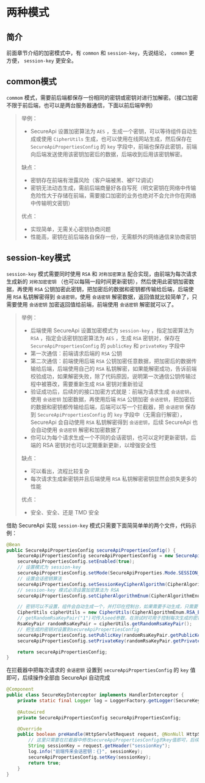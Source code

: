 # 两种模式

## 简介

前面章节介绍的加密模式中，有 `common` 和 `session-key`，先说结论， `common` 更方便， `session-key` 更安全。

## common模式

`commom` 模式，需要前后端都保存一份相同的密钥或密钥对进行加解密。（接口加密不限于前后端，也可以是两台服务器通信，下面以前后端举例）

> 举例：
> 
> - SecureApi 设置加密算法为 `AES` ，生成一个密钥，可以等待组件自动生成或使用 `CipherUtils` 生成，也可以使用在线网站生成，然后保存在 `SecureApiPropertiesConfig` 的 `key` 字段中，前端也保存此密钥，前端向后端发送使用该密钥加密后的数据，后端收到后用该密钥解密。
> 
> 缺点：
>
> - 密钥存在前端有泄露风险（客户端被黑、被F12调试）
> - 密钥无法动态生成，需前后端商量好各自写死（明文密钥在网络中传输危险性大于存储在前端，需要接口加密的业务也绝对不会允许你在网络中传输明文密钥）
> 
> 优点：
> 
> - 实现简单，无需关心密钥协商问题
> - 性能高，密钥在前后端各自保存一份，无需额外的网络通信来协商密钥

## session-key模式

`session-key` 模式需要同时使用 `RSA` 和 `对称加密算法` 配合实现，由前端为每次请求生成新的 `对称加密密钥` （也可以每隔一段时间更新密钥），然后使用此密钥加密数据，再使用 `RSA` 公钥加密此密钥，把加密后的数据和密钥都传输给后端，后端使用 `RSA` 私钥解密得到 `会话密钥`，使用 `会话密钥` 解密数据，返回值就比较简单了，只需要使用 `会话密钥` 加密返回值给前端，前端使用 `会话密钥` 解密就可以了。

> 举例：
>
> - 后端使用 SecureApi 设置加密模式为 `session-key` ，指定加密算法为 `RSA` ，指定会话密钥加密算法为 `AES` ，生成 `RSA` 密钥对，保存在 `SecureApiPropertiesConfig` 的 `publicKey` 和 `privateKey` 字段中
> - 第一次通信：前端请求后端的 `RSA` 公钥
> - 第二次通信：前端使用后端 `RSA` 公钥加密任意数据，把加密后的数据传输给后端，后端使用自己的 `RSA` 私钥解密，如果能解密成功，告诉前端校验成功，如果解密失败，除了代码原因，说明第一次通信公钥传输过程中被篡改，需要重新生成 `RSA` 密钥对重新验证
> - 验证成功后，后续的的接口加密方式就是：前端为请求生成 `会话密钥`，使用 `会话密钥` 加密数据，再使用后端 `RSA` 公钥加密 `会话密钥`，把加密后的数据和密钥都传输给后端，后端可以写一个拦截器，把 `会话密钥` 保存到 `SecureApiPropertiesConfig` 的 `key` 字段中（无需自行解密），SecureApi 会自动使用 `RSA` 私钥解密得到 `会话密钥`，后续 SecureApi 也会自动使用 `会话密钥` 解密和加密数据了
> - 你可以为每个请求生成一个不同的会话密钥，也可以定时更新密钥，后端的 RSA 密钥对也可以定期重新更新，以增强安全性
>
> 缺点：
>
> - 可以看出，流程比较复杂
> - 每次请求生成新密钥并且后端使用 `RSA` 私钥解密密钥显然会损失更多的性能
>
> 优点：
>
> - 安全、安全、还是 TMD 安全

借助 SecureApi 实现 `session-key` 模式只需要下面简简单单的两个文件，代码示例：

```java title="SecureApi 配置文件"
@Bean
public SecureApiPropertiesConfig secureApiPropertiesConfig() {
    SecureApiPropertiesConfig secureApiPropertiesConfig = new SecureApiPropertiesConfig();
    secureApiPropertiesConfig.setEnabled(true);
    // 设置模式为 session-key
    secureApiPropertiesConfig.setMode(SecureApiProperties.Mode.SESSION_KEY);
    // 设置会话密钥算法
    secureApiPropertiesConfig.setSessionKeyCipherAlgorithm(CipherAlgorithmEnum.AES_ECB_PKCS5);
    // session-key 模式必须设置加密算法为 RSA
    secureApiPropertiesConfig.setCipherAlgorithmEnum(CipherAlgorithmEnum.RSA_ECB_SHA256);

    // 密钥可以不设置，组件会自动生成一个，并打印在控制台，如果需要手动生成，只需要使用组件提供的CipherUtils
    CipherUtils cipherUtils = new CipherUtils(CipherAlgorithmEnum.RSA_ECB_SHA256);
    // getRandomRsaKeyPair("1")可传入seed参数，在测试时可用于控制每次生成的密钥相同
    RsaKeyPair randomRsaKeyPair = cipherUtils.getRandomRsaKeyPair();
    // 把生成的密钥对设置到secureApiPropertiesConfig
    secureApiPropertiesConfig.setPublicKey(randomRsaKeyPair.getPublicKey());
    secureApiPropertiesConfig.setPrivateKey(randomRsaKeyPair.getPrivateKey());

    return secureApiPropertiesConfig;
}
```

在拦截器中把每次请求的 `会话密钥` 设置到 `secureApiPropertiesConfig` 的 `key` 值即可，后续操作全部由 SecureApi 自动完成

```java title="SessionKey 拦截器"
@Component
public class SecureKeyInterceptor implements HandlerInterceptor {
    private static final Logger log = LoggerFactory.getLogger(SecureKeyInterceptor.class);
    
    @Autowired
    private SecureApiPropertiesConfig secureApiPropertiesConfig;

    @Override
    public boolean preHandle(HttpServletRequest request, @NonNull HttpServletResponse response, @NonNull Object handler) {
        // 这里只需要在拦截器中修改secureApiPropertiesConfig的key值即可，后续操作全部由 SecureApi 自动完成
        String sessionKey = request.getHeader("sessionKey");
        log.info("前端传来会话密钥：{}", sessionKey);
        secureApiPropertiesConfig.setKey(sessionKey);
        return true;
    }
}
```
